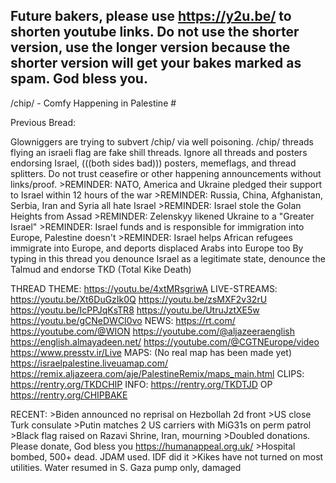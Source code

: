 Future bakers, please use https://y2u.be/ to shorten youtube links. Do not use the shorter version, use the longer version because the shorter version will get your bakes marked as spam. God bless you.
------------------------------------------------------------------------------------------------------------------------------------------------------------------------
/chip/ - Comfy Happening in Palestine #

Previous Bread: 

Glowniggers are trying to subvert /chip/ via well poisoning. /chip/ threads flying an israeli flag are fake shill threads. Ignore all threads and posters endorsing Israel, (((both sides bad))) posters, memeflags, and thread splitters.
Do not trust ceasefire or other happening announcements without links/proof.
\>REMINDER: NATO, America and Ukraine pledged their support to Israel within 12 hours of the war
\>REMINDER: Russia, China, Afghanistan, Serbia, Iran and Syria all hate Israel
\>REMINDER: Israel stole the Golan Heights from Assad
\>REMINDER: Zelenskyy likened Ukraine to a "Greater Israel"
\>REMINDER: Israel funds and is responsible for immigration into Europe, Palestine doesn't
\>REMINDER: Israel helps African refugees immigrate into Europe, and deports displaced Arabs into Europe too
By typing in this thread you denounce Israel as a legitimate state, denounce the Talmud and endorse TKD (Total Kike Death)

THREAD THEME:
https://youtu.be/4xtMRsgriwA
LIVE-STREAMS:
https://youtu.be/Xt6DuGzIk0Q
https://youtu.be/zsMXF2v32rU
https://youtu.be/IcPPJqKsTR8
https://youtu.be/UtruJztXE5w
https://youtu.be/gCNeDWCI0vo
NEWS:
https://rt.com/
https://youtube.com/@WION
https://youtube.com/@aljazeeraenglish
https://english.almayadeen.net/
https://youtube.com/@CGTNEurope/video
https://www.presstv.ir/Live
MAPS: (No real map has been made yet)
https://israelpalestine.liveuamap.com/
https://remix.aljazeera.com/aje/PalestineRemix/maps_main.html
CLIPS:
https://rentry.org/TKDCHIP
INFO:
https://rentry.org/TKDTJD
OP
https://rentry.org/CHIPBAKE

RECENT:
\>Biden announced no reprisal on Hezbollah 2d front
\>US close Turk consulate
\>Putin matches 2 US carriers with MiG31s on perm patrol
\>Black flag raised on Razavi Shrine, Iran, mourning
\>Doubled donations. Please donate, God bless you https://humanappeal.org.uk/
\>Hospital bombed, 500+ dead. JDAM used. IDF did it
\>Kikes have not turned on most utilities. Water resumed in S. Gaza pump only, damaged